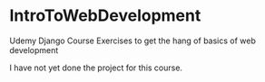 # IntroToWebDevelopment
Udemy Django Course
Exercises to get the hang of basics of web development

I have not yet done the project for this course. 
